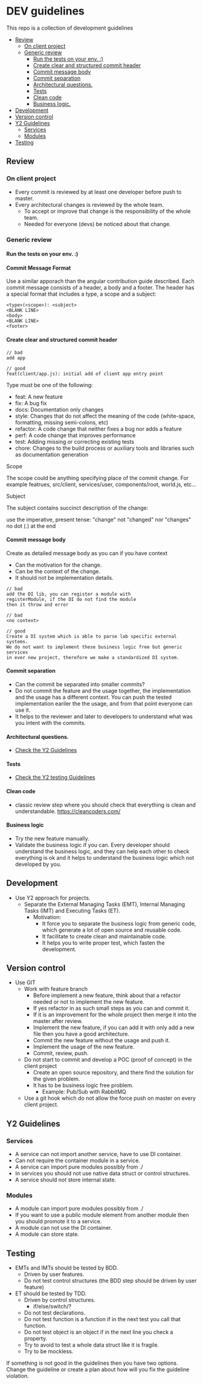 # DEV guidelines
This repo is a collection of development guidelines

* [Review](#review)
  + [On client project](#on-client-project)
  + [Generic review](#generic-review)
    - [Run the tests on your env. :)](#run-the-tests-on-your-env-)
    - [Create clear and structured commit header](#create-clear-and-structured-commit-header)
    - [Commit message body](#commit-message-body)
    - [Commit separation](#commit-separation)
    - [Architectural questions.](#architectural-questions)
    - [Tests](#tests)
    - [Clean code](#clean-code)
    - [Business logic.](#business-logic)
* [Development](#development)
* [Version control](#version-control)
* [Y2 Guidelines](#y2-guidelines)
  + [Services](#services)
  + [Modules](#modules)
* [Testing](#testing)

## Review
### On client project
  - Every commit is reviewed by at least one developer before push to master.
  - Every architectural changes is reviewed by the whole team.
    - To accept or improve that change is the responsibility of the whole team.
    - Needed for everyone (devs) be noticed about that change.
    
### Generic review
#### Run the tests on your env. :)

#### Commit Message Format

Use a similar apporach than the angular contribution guide described. Each commit message consists of a header, a body and a footer. The header has a special format that includes a type, a scope and a subject:

```
<type>(<scope>): <subject>
<BLANK LINE>
<body>
<BLANK LINE>
<footer>
```

#### Create clear and structured commit header
```
// bad
add app

// good
feat(client/app.js): initial add of client app entry point
```
Type must be one of the following:

- feat: A new feature
- fix: A bug fix
- docs: Documentation only changes
- style: Changes that do not affect the meaning of the code (white-space, formatting, missing semi-colons, etc)
- refactor: A code change that neither fixes a bug nor adds a feature
- perf: A code change that improves performance
- test: Adding missing or correcting existing tests
- chore: Changes to the build process or auxiliary tools and libraries such as documentation generation

Scope

The scope could be anything specifying place of the commit change. For example featrues, src/client, services/user, components/root, world.js, etc...

Subject

The subject contains succinct description of the change:

use the imperative, present tense: "change" not "changed" nor "changes"
no dot (.) at the end

#### Commit message body
Create as detailed message body as you can if you have context
- Can the motivation for the change.
- Can be the context of the change.
- It should not be implementation details.

```
// bad
add the DI lib, you can register a module with
registerModule, if the DI do not find the module
then it throw and error

// bad
<no context>

// good
Create a DI system which is able to parse lab specific external systems.
We do not want to implement these business logic free but generic services
in ever new project, therefore we make a standardized DI system.
```

#### Commit separation
- Can the commit be separated into smaller commits?
- Do not commit the feature and the usage together, the implementation and the usage has a different context. You can push the tested implementation eariler the the usage, and from that point everyone can use it.
- It helps to the reviewer and later to developers to understand what was you intent with the commits. 

#### Architectural questions.
* [Check the Y2 Guidelines](#y2-guidelines)

#### Tests
* [Check the Y2 testing Guidelines](#testing)

#### Clean code
- classic review step where you should check that everything is clean and understandable.
https://cleancoders.com/

#### Business logic
- Try the new feature manually.
- Validate the business logic if you can. Every developer should understand the business logic, and they can help each other to check everything is ok and it helps to understand the business logic which not developed by you.

## Development
- Use Y2 approach for projects.
  - Separate the External Managing Tasks (EMT), Internal Managing Tasks (IMT) and Executing Tasks (ET).
    - Motivation:
      - It force you to separate the business logic from generic code, which generate a lot of open source and reusable code.
      - It facilitate to create clean and maintainable code.
      - It helps you to write proper test, which fasten the development.

## Version control
- Use GIT
  - Work with feature branch
    - Before implement a new feature, think about that a refactor needed or not to implement the new feature.
    - If yes refactor in as such small steps as you can and commit it.
    - If it is an improvement for the whole project then merge it into the master after review.
    - Implement the new feature, if you can add it with only add a new file then you have a good architecture.
    - Commit the new feature without the usage and push it.
    - Implement the usage of the new feature.
    - Commit, review, push.
  - Do not start to commit and develop a POC (proof of concept) in the client project
    - Create an open source repository, and there find the solution for the given problem.
    - It has to be business logic free problem. 
      - Example: Pub/Sub with RabbitMQ
  - Use a git hook which do not allow the force push on master on every client project.

## Y2 Guidelines
### Services
  - A service can not import another service, have to use DI container.
  - Can not require the container module in a service.
  - A service can import pure modules possibly from ./
  - In services you should not use native data struct or control structures.
  - A service should not store internal state.

### Modules
  - A module can import pure modules possibly from ./  
  - If you want to use a public module element from another module then you should promote it to a service. 	  
  - A module can not use the DI container.
  - A module can store state.

## Testing
- EMTs and IMTs should be tested by BDD. 
  - Driven by user features.
  - Do not test control structures (the BDD step should be driven by user feature)
- ET should be tested by TDD.
  - Driven by control structures. 
    - if/else/switch/?
  - Do not test declarations.
  - Do not test function is a function if in the next test you call that function.
  - Do not test object is an object if in the next line you check a property.
  - Try to avoid to test a whole data struct like it is fragile.
  - Try to be mockless.


If something is not good in the guidelines then you have two options. Change the guideline or create a plan about how will you fix the guideline violation.

